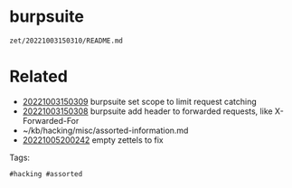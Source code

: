 # burpsuite

` zet/20221003150310/README.md `

# Related

- [20221003150309](/zet/20221003150309/README.md) burpsuite set scope to limit request catching
- [20221003150308](/zet/20221003150308/README.md) burpsuite add header to forwarded requests, like X-Forwarded-For
- ~/kb/hacking/misc/assorted-information.md
- [20221005200242](/zet/20221005200242/README.md) empty zettels to fix

Tags:

    #hacking #assorted 

